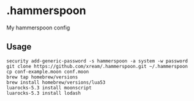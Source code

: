 # .hammerspoon
My hammerspoon config

## Usage
```
security add-generic-password -s hammerspoon -a system -w password
git clone https://github.com/xream/.hammerspoon.git ~/.hammerspoon
cp conf-example.moon conf.moon
brew tap homebrew/versions
brew install homebrew/versions/lua53
luarocks-5.3 install moonscript
luarocks-5.3 install lodash
```
